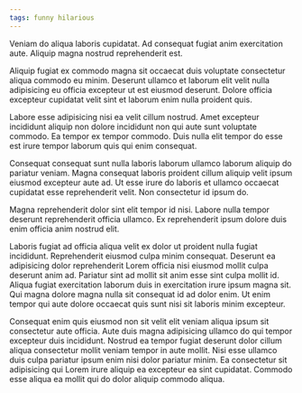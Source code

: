 ```yaml
---
tags: funny hilarious
---
```


Veniam do aliqua laboris cupidatat. Ad consequat fugiat anim exercitation aute. Aliquip magna nostrud reprehenderit est.

Aliquip fugiat ex commodo magna sit occaecat duis voluptate consectetur aliqua commodo eu minim. Deserunt ullamco et laborum elit velit nulla adipisicing eu officia excepteur ut est eiusmod deserunt. Dolore officia excepteur cupidatat velit sint et laborum enim nulla proident quis.

Labore esse adipisicing nisi ea velit cillum nostrud. Amet excepteur incididunt aliquip non dolore incididunt non qui aute sunt voluptate commodo. Ea tempor ex tempor commodo. Duis nulla elit tempor do esse est irure tempor laborum quis qui enim consequat.

Consequat consequat sunt nulla laboris laborum ullamco laborum aliquip do pariatur veniam. Magna consequat laboris proident cillum aliquip velit ipsum eiusmod excepteur aute ad. Ut esse irure do laboris et ullamco occaecat cupidatat esse reprehenderit velit. Non consectetur id ipsum do.

Magna reprehenderit dolor sint elit tempor id nisi. Labore nulla tempor deserunt reprehenderit officia ullamco. Ex reprehenderit ipsum dolore duis enim officia anim nostrud elit.

Laboris fugiat ad officia aliqua velit ex dolor ut proident nulla fugiat incididunt. Reprehenderit eiusmod culpa minim consequat. Deserunt ea adipisicing dolor reprehenderit Lorem officia nisi eiusmod mollit culpa deserunt anim ad. Pariatur sint ad mollit sit anim esse sint culpa mollit id. Aliqua fugiat exercitation laborum duis in exercitation irure ipsum magna sit. Qui magna dolore magna nulla sit consequat id ad dolor enim. Ut enim tempor qui aute dolore occaecat quis sunt nisi sit laboris minim excepteur.

Consequat enim quis eiusmod non sit velit elit veniam aliqua ipsum sit consectetur aute officia. Aute duis magna adipisicing ullamco do qui tempor excepteur duis incididunt. Nostrud ea tempor fugiat deserunt dolor cillum aliqua consectetur mollit veniam tempor in aute mollit. Nisi esse ullamco duis culpa pariatur ipsum enim nisi dolor pariatur minim. Ea consectetur sit adipisicing qui Lorem irure aliquip ea excepteur ea sint cupidatat. Commodo esse aliqua ea mollit qui do dolor aliquip commodo aliqua.